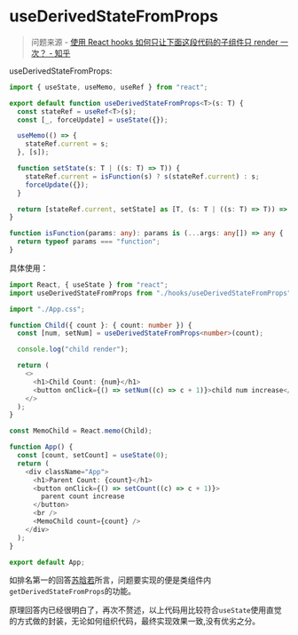 # useDerivedStateFromProps

> 问题来源 - [使用 React hooks 如何只让下面这段代码的子组件只 render 一次？ - 知乎
> ](https://www.zhihu.com/question/444068787)

useDerivedStateFromProps:

```typescript
import { useState, useMemo, useRef } from "react";

export default function useDerivedStateFromProps<T>(s: T) {
  const stateRef = useRef<T>(s);
  const [_, forceUpdate] = useState({});

  useMemo(() => {
    stateRef.current = s;
  }, [s]);

  function setState(s: T | ((s: T) => T)) {
    stateRef.current = isFunction(s) ? s(stateRef.current) : s;
    forceUpdate({});
  }

  return [stateRef.current, setState] as [T, (s: T | ((s: T) => T)) => void];
}

function isFunction(params: any): params is (...args: any[]) => any {
  return typeof params === "function";
}
```

具体使用：

```typescript
import React, { useState } from "react";
import useDerivedStateFromProps from "./hooks/useDerivedStateFromProps";

import "./App.css";

function Child({ count }: { count: number }) {
  const [num, setNum] = useDerivedStateFromProps<number>(count);

  console.log("child render");

  return (
    <>
      <h1>Child Count: {num}</h1>
      <button onClick={() => setNum((c) => c + 1)}>child num increase</button>
    </>
  );
}

const MemoChild = React.memo(Child);

function App() {
  const [count, setCount] = useState(0);
  return (
    <div className="App">
      <h1>Parent Count: {count}</h1>
      <button onClick={() => setCount((c) => c + 1)}>
        parent count increase
      </button>
      <br />
      <MemoChild count={count} />
    </div>
  );
}

export default App;
```

如排名第一的回答[苏晗若](https://www.zhihu.com/people/su-han-ruo)所言，问题要实现的便是类组件内`getDerivedStateFromProps`的功能。

原理回答内已经很明白了，再次不赘述，以上代码用比较符合`useState`使用直觉的方式做的封装，无论如何组织代码，最终实现效果一致,没有优劣之分。
